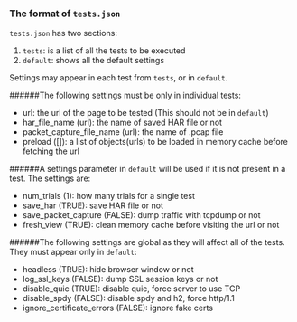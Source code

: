 ### The format of `tests.json`
`tests.json` has two sections:
1. `tests`: is a list of all the tests to be executed
2. `default`: shows all the default settings

Settings may appear in each test from `tests`, or in `default`.

######The following settings must be only in individual tests:
- url: the url of the page to be tested (This should not be in `default`)
- har_file_name (url): the name of saved HAR file or not
- packet_capture_file_name (url): the name of .pcap file
- preload ([]): a list of objects(urls) to be loaded in memory cache before fetching the url

######A settings parameter in `default` will be used if it is not present in a test. The settings are:
- num_trials (1): how many trials for a single test
- save_har (TRUE): save HAR file or not
- save_packet_capture (FALSE): dump traffic with tcpdump or not
- fresh_view (TRUE): clean memory cache before visiting the url or not

######The following settings are global as they will affect all of the tests. They must appear only in `default`:
- headless (TRUE): hide browser window or not
- log_ssl_keys (FALSE): dump SSL session keys or not
- disable_quic (TRUE): disable quic, force server to use TCP
- disable_spdy (FALSE): disable spdy and h2, force http/1.1
- ignore_certificate_errors (FALSE): ignore fake certs
